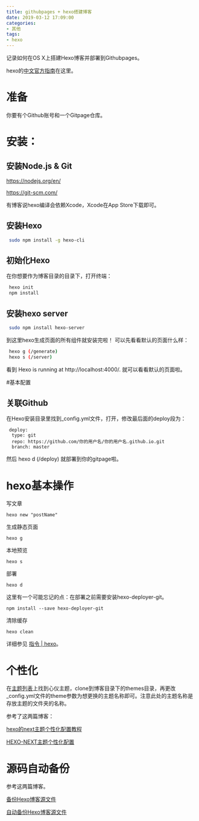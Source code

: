 ```yaml
---
title: githubpages + hexo搭建博客
date: 2019-03-12 17:09:00
categories: 
- 其他
tags:
- hexo
---
```


记录如何在OS X上搭建Hexo博客并部署到Githubpages。

<!-- more -->

hexo的[中文官方指南](https://hexo.io/zh-cn/docs/setup.html)在这里。


# 准备
 
 你要有个Github账号和一个Gitpage仓库。
 
# 安装：
## 安装Node.js & Git
 
 
 https://nodejs.org/en/
 
 https://git-scm.com/
 
 有博客说hexo编译会依赖Xcode，Xcode在App Store下载即可。
 
## 安装Hexo

```bash
 sudo npm install -g hexo-cli
```

## 初始化Hexo

 在你想要作为博客目录的目录下，打开终端：
 
```bash
 hexo init
 npm install
```

## 安装hexo server

```bash
 sudo npm install hexo-server
```

 到这里hexo生成页面的所有组件就安装完啦！
 可以先看看默认的页面什么样：
 
```bash
 hexo g (/generate)
 hexo s (/server)
```
 看到 Hexo is running at http://localhost:4000/. 
 就可以看看默认的页面啦。
 
#基本配置
## 关联Github

 在Hexo安装目录里找到_config.yml文件，打开，修改最后面的deploy段为：
 
```
 deploy: 
  type: git 
  repo: https://github.com/你的用户名/你的用户名.github.io.git 
  branch: master
```
  然后 hexo d (/deploy)
  就部署到你的gitpage啦。
  
# hexo基本操作

写文章

```
hexo new "postName"
```
生成静态页面

```
hexo g
```
本地预览

```
hexo s
```
部署

```
hexo d
```
这里有一个可能忘记的点：在部署之前需要安装hexo-deployer-git。

```
npm install --save hexo-deployer-git
```
清除缓存

```
hexo clean
```	
详细参见 [指令 | hexo](https://hexo.io/zh-cn/docs/commands.html)。 

 
 
# 个性化


 在[主题列表](https://hexo.io/themes/)上找到心仪主题，clone到博客目录下的themes目录，再更改_config.yml文件的theme参数为想更换的主题名称即可。注意此处的主题名称是存放主题的文件夹的名称。
 
 参考了这两篇博客：
 
 [hexo的next主题个性化配置教程](https://segmentfault.com/a/1190000009544924)
 
 [HEXO-NEXT主题个性化配置](http://mashirosorata.vicp.io/HEXO-NEXT%E4%B8%BB%E9%A2%98%E4%B8%AA%E6%80%A7%E5%8C%96%E9%85%8D%E7%BD%AE.html)
 
 

# 源码自动备份

 参考这两篇博客。
 
 [备份Hexo博客源文件](https://notes.doublemine.me/2015-04-06-%E5%A4%87%E4%BB%BDHexo%E5%8D%9A%E5%AE%A2%E6%BA%90%E6%96%87%E4%BB%B6.html)
 
 [自动备份Hexo博客源文件](https://notes.doublemine.me/2015-07-06-%E8%87%AA%E5%8A%A8%E5%A4%87%E4%BB%BDHexo%E5%8D%9A%E5%AE%A2%E6%BA%90%E6%96%87%E4%BB%B6.html)
 
